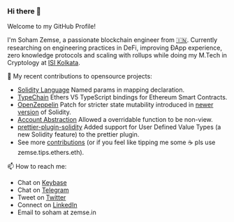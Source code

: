 ### Hi there 👋

Welcome to my GitHub Profile!

I'm Soham Zemse, a passionate blockchain engineer from [🇮🇳](https://en.wikipedia.org/wiki/India). Currently researching on engineering practices in DeFi, improving ÐApp experience, zero knowledge protocols and scaling with rollups while doing my M.Tech in Cryptology at [ISI Kolkata](https://www.isical.ac.in).

🌱 My recent contributions to opensource projects:
- [Solidity Language](https://github.com/ethereum/solidity/pull/13384) Named params in mapping declaration.
- [TypeChain](https://github.com/ethereum-ts/TypeChain/pull/250) Ethers V5 TypeScript bindings for Ethereum Smart Contracts.
- [OpenZeppelin](https://github.com/OpenZeppelin/openzeppelin-contracts/pull/2327) Patch for stricter state mutability introduced in [newer version](https://github.com/ethereum/solidity/releases/tag/v0.7.0) of Solidity.
- [Account Abstraction](https://github.com/eth-infinitism/account-abstraction/pull/114) Allowed a overridable function to be non-view.
- [prettier-plugin-solidity](https://github.com/prettier-solidity/prettier-plugin-solidity/pull/607) Added support for User Defined Value Types (a new Solidity feature) to the prettier plugin.
- See more [contributions](https://github.com/zemse/zemse/blob/master/Contributions.md#prs) (or if you feel like tipping me some ☕️ pls use zemse.tips.ethers.eth).

📫 How to reach me:
- Chat on [Keybase](https://keybase.io/zemse)
- Chat on [Telegram](https://t.me/zemse)
- Tweet on [Twitter](https://twitter.com/0xZemse)
- Connect on [LinkedIn](https://www.linkedin.com/in/zemse/)
- Email to soham at zemse.in

<!--
**zemse/zemse** is a ✨ _special_ ✨ repository because its `README.md` (this file) appears on your GitHub profile.

Here are some ideas to get you started:

- 🔭 I’m currently working on ...
- 🌱 I’m currently learning ...
- 👯 I’m looking to collaborate on ...
- 🤔 I’m looking for help with ...
- 💬 Ask me about ...
- 📫 How to reach me: ...
- 😄 Pronouns: ...
- ⚡ Fun fact: ...
-->
